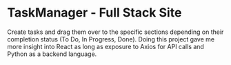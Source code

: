# TaskManager - Full Stack Site

Create tasks and drag them over to the specific sections depending on their completion status (To Do, In Progress, Done). Doing this project gave me more insight into React as long as exposure to Axios for API calls and Python as a backend language.